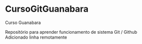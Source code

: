 # CursoGitGuanabara
 Curso Guanabara

 Repositório para aprender funcionamento de sistema Git / Github
Adicionado linha remotamente 
